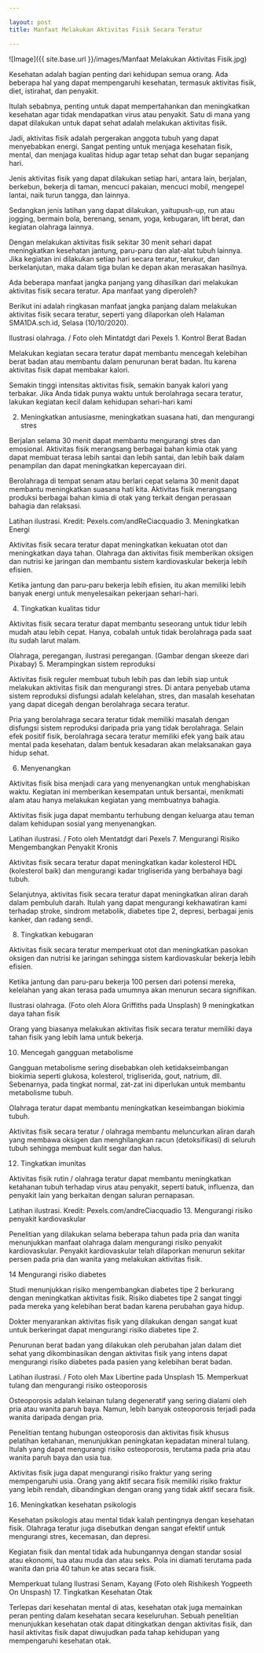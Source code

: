```yaml
---

layout: post
title: Manfaat Melakukan Aktivitas Fisik Secara Teratur

---
```



![Image]({{ site.base.url }}/images/Manfaat Melakukan Aktivitas Fisik.jpg)

Kesehatan adalah bagian penting dari kehidupan semua orang. Ada beberapa hal yang dapat mempengaruhi kesehatan, termasuk aktivitas fisik, diet, istirahat, dan penyakit.

Itulah sebabnya, penting untuk dapat mempertahankan dan meningkatkan kesehatan agar tidak mendapatkan virus atau penyakit. Satu di mana yang dapat dilakukan untuk dapat sehat adalah melakukan aktivitas fisik.

Jadi, aktivitas fisik adalah pergerakan anggota tubuh yang dapat menyebabkan energi. Sangat penting untuk menjaga kesehatan fisik, mental, dan menjaga kualitas hidup agar tetap sehat dan bugar sepanjang hari.

Jenis aktivitas fisik yang dapat dilakukan setiap hari, antara lain, berjalan, berkebun, bekerja di taman, mencuci pakaian, mencuci mobil, mengepel lantai, naik turun tangga, dan lainnya.

Sedangkan jenis latihan yang dapat dilakukan, yaitupush-up, run atau jogging, bermain bola, berenang, senam, yoga, kebugaran, lift berat, dan kegiatan olahraga lainnya.

Dengan melakukan aktivitas fisik sekitar 30 menit sehari dapat meningkatkan kesehatan jantung, paru-paru dan alat-alat tubuh lainnya. Jika kegiatan ini dilakukan setiap hari secara teratur, terukur, dan berkelanjutan, maka dalam tiga bulan ke depan akan merasakan hasilnya.

Ada beberapa manfaat jangka panjang yang dihasilkan dari melakukan aktivitas fisik secara teratur. Apa manfaat yang diperoleh?

Berikut ini adalah ringkasan manfaat jangka panjang dalam melakukan aktivitas fisik secara teratur, seperti yang dilaporkan oleh Halaman SMA1DA.sch.id, Selasa (10/10/2020).

Ilustrasi olahraga. / Foto oleh Mintatdgt dari Pexels 1. Kontrol Berat Badan

Melakukan kegiatan secara teratur dapat membantu mencegah kelebihan berat badan atau membantu dalam penurunan berat badan. Itu karena aktivitas fisik dapat membakar kalori.

Semakin tinggi intensitas aktivitas fisik, semakin banyak kalori yang terbakar. Jika Anda tidak punya waktu untuk berolahraga secara teratur, lakukan kegiatan kecil dalam kehidupan sehari-hari kami

2. Meningkatkan antusiasme, meningkatkan suasana hati, dan mengurangi stres

Berjalan selama 30 menit dapat membantu mengurangi stres dan emosional. Aktivitas fisik merangsang berbagai bahan kimia otak yang dapat membuat terasa lebih santai dan lebih santai, dan lebih baik dalam penampilan dan dapat meningkatkan kepercayaan diri.

Berolahraga di tempat senam atau berlari cepat selama 30 menit dapat membantu meningkatkan suasana hati kita. Aktivitas fisik merangsang produksi berbagai bahan kimia di otak yang terkait dengan perasaan bahagia dan relaksasi.

Latihan ilustrasi. Kredit: Pexels.com/andReCiacquadio 3. Meningkatkan Energi

Aktivitas fisik secara teratur dapat meningkatkan kekuatan otot dan meningkatkan daya tahan. Olahraga dan aktivitas fisik memberikan oksigen dan nutrisi ke jaringan dan membantu sistem kardiovaskular bekerja lebih efisien.

Ketika jantung dan paru-paru bekerja lebih efisien, itu akan memiliki lebih banyak energi untuk menyelesaikan pekerjaan sehari-hari.

4. Tingkatkan kualitas tidur

Aktivitas fisik secara teratur dapat membantu seseorang untuk tidur lebih mudah atau lebih cepat. Hanya, cobalah untuk tidak berolahraga pada saat itu sudah larut malam.

Olahraga, peregangan, ilustrasi peregangan. (Gambar dengan skeeze dari Pixabay) 5. Merampingkan sistem reproduksi

Aktivitas fisik reguler membuat tubuh lebih pas dan lebih siap untuk melakukan aktivitas fisik dan mengurangi stres. Di antara penyebab utama sistem reproduksi disfungsi adalah kelelahan, stres, dan masalah kesehatan yang dapat dicegah dengan berolahraga secara teratur.

Pria yang berolahraga secara teratur tidak memiliki masalah dengan disfungsi sistem reproduksi daripada pria yang tidak berolahraga. Selain efek positif fisik, berolahraga secara teratur memiliki efek yang baik atau mental pada kesehatan, dalam bentuk kesadaran akan melaksanakan gaya hidup sehat.

6. Menyenangkan

Aktivitas fisik bisa menjadi cara yang menyenangkan untuk menghabiskan waktu. Kegiatan ini memberikan kesempatan untuk bersantai, menikmati alam atau hanya melakukan kegiatan yang membuatnya bahagia.

Aktivitas fisik juga dapat membantu terhubung dengan keluarga atau teman dalam kehidupan sosial yang menyenangkan.

Latihan ilustrasi. / Foto oleh Mentatdgt dari Pexels 7. Mengurangi Risiko Mengembangkan Penyakit Kronis

Aktivitas fisik secara teratur dapat meningkatkan kadar kolesterol HDL (kolesterol baik) dan mengurangi kadar trigliserida yang berbahaya bagi tubuh.

Selanjutnya, aktivitas fisik secara teratur dapat meningkatkan aliran darah dalam pembuluh darah. Itulah yang dapat mengurangi kekhawatiran kami terhadap stroke, sindrom metabolik, diabetes tipe 2, depresi, berbagai jenis kanker, dan radang sendi.

8. Tingkatkan kebugaran

Aktivitas fisik secara teratur memperkuat otot dan meningkatkan pasokan oksigen dan nutrisi ke jaringan sehingga sistem kardiovaskular bekerja lebih efisien.

Ketika jantung dan paru-paru bekerja 100 persen dari potensi mereka, kelelahan yang akan terasa pada umumnya akan menurun secara signifikan.

Ilustrasi olahraga. (Foto oleh Alora Griffiths pada Unsplash) 9 meningkatkan daya tahan fisik

Orang yang biasanya melakukan aktivitas fisik secara teratur memiliki daya tahan fisik yang lebih lama untuk bekerja.

10. Mencegah gangguan metabolisme

Gangguan metabolisme sering disebabkan oleh ketidakseimbangan biokimia seperti glukosa, kolesterol, trigliserida, gout, natrium, dll. Sebenarnya, pada tingkat normal, zat-zat ini diperlukan untuk membantu metabolisme tubuh.

Olahraga teratur dapat membantu meningkatkan keseimbangan biokimia tubuh.

Aktivitas fisik secara teratur / olahraga membantu meluncurkan aliran darah yang membawa oksigen dan menghilangkan racun (detoksifikasi) di seluruh tubuh sehingga membuat kulit segar dan halus.

12. Tingkatkan imunitas

Aktivitas fisik rutin / olahraga teratur dapat membantu meningkatkan ketahanan tubuh terhadap virus atau penyakit, seperti batuk, influenza, dan penyakit lain yang berkaitan dengan saluran pernapasan.

Latihan ilustrasi. Kredit: Pexels.com/andreCiacquadio 13. Mengurangi risiko penyakit kardiovaskular

Penelitian yang dilakukan selama beberapa tahun pada pria dan wanita menunjukkan manfaat olahraga dalam mengurangi risiko penyakit kardiovaskular. Penyakit kardiovaskular telah dilaporkan menurun sekitar persen pada pria dan wanita yang melakukan aktivitas fisik.

14 Mengurangi risiko diabetes

Studi menunjukkan risiko mengembangkan diabetes tipe 2 berkurang dengan meningkatkan aktivitas fisik. Risiko diabetes tipe 2 sangat tinggi pada mereka yang kelebihan berat badan karena perubahan gaya hidup.

Dokter menyarankan aktivitas fisik yang dilakukan dengan sangat kuat untuk berkeringat dapat mengurangi risiko diabetes tipe 2.

Penurunan berat badan yang dilakukan oleh perubahan jalan dalam diet sehat yang dikombinasikan dengan aktivitas fisik yang intens dapat mengurangi risiko diabetes pada pasien yang kelebihan berat badan.

Latihan ilustrasi. / Foto oleh Max Libertine pada Unsplash 15. Memperkuat tulang dan mengurangi risiko osteoporosis

Osteoporosis adalah kelainan tulang degeneratif yang sering dialami oleh pria atau wanita paruh baya. Namun, lebih banyak osteoporosis terjadi pada wanita daripada dengan pria.

Penelitian tentang hubungan osteoporosis dan aktivitas fisik khusus pelatihan ketahanan, menunjukkan peningkatan kepadatan mineral tulang. Itulah yang dapat mengurangi risiko osteoporosis, terutama pada pria atau wanita paruh baya dan usia tua.

Aktivitas fisik juga dapat mengurangi risiko fraktur yang sering mempengaruhi usia. Orang yang aktif secara fisik memiliki risiko fraktur yang lebih rendah, dibandingkan dengan orang yang tidak aktif secara fisik.

16. Meningkatkan kesehatan psikologis

Kesehatan psikologis atau mental tidak kalah pentingnya dengan kesehatan fisik. Olahraga teratur juga disebutkan dengan sangat efektif untuk mengurangi stres, kecemasan, dan depresi.

Kegiatan fisik dan mental tidak ada hubungannya dengan standar sosial atau ekonomi, tua atau muda dan atau seks. Pola ini diamati terutama pada wanita dan pria 40 tahun ke atas secara fisik.

Memperkuat tulang
Ilustrasi Senam, Kayang (Foto oleh Rishikesh Yogpeeth On Unspash) 17. Tingkatkan Kesehatan Otak

Terlepas dari kesehatan mental di atas, kesehatan otak juga memainkan peran penting dalam kesehatan secara keseluruhan. Sebuah penelitian menunjukkan kesehatan otak dapat ditingkatkan dengan aktivitas fisik, dan hasil aktivitas fisik dapat diwujudkan pada tahap kehidupan yang mempengaruhi kesehatan otak.